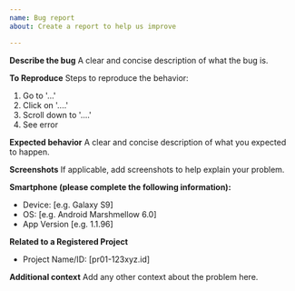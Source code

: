```yaml
---
name: Bug report
about: Create a report to help us improve

---
```


**Describe the bug**
A clear and concise description of what the bug is.

**To Reproduce**
Steps to reproduce the behavior:
1. Go to '...'
2. Click on '....'
3. Scroll down to '....'
4. See error

**Expected behavior**
A clear and concise description of what you expected to happen.

**Screenshots**
If applicable, add screenshots to help explain your problem.

**Smartphone (please complete the following information):**
 - Device: [e.g. Galaxy S9]
 - OS: [e.g. Android Marshmellow 6.0]
 - App Version [e.g. 1.1.96]

**Related to a Registered Project**
 - Project Name/ID: [pr01-123xyz.id]

**Additional context**
Add any other context about the problem here.
